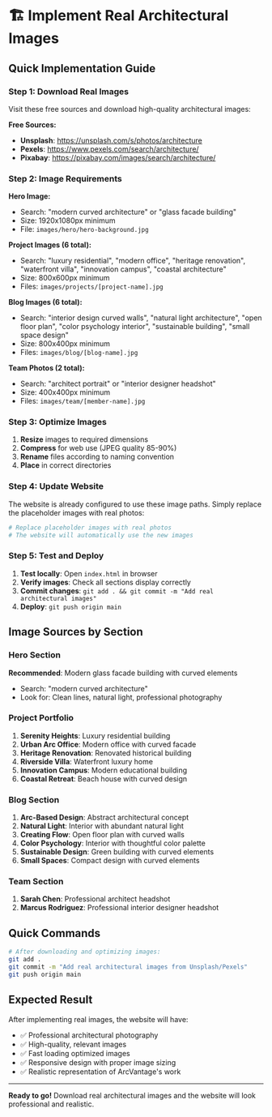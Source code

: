 # 🏗️ Implement Real Architectural Images

## Quick Implementation Guide

### Step 1: Download Real Images

Visit these free sources and download high-quality architectural images:

**Free Sources:**
- **Unsplash**: https://unsplash.com/s/photos/architecture
- **Pexels**: https://www.pexels.com/search/architecture/
- **Pixabay**: https://pixabay.com/images/search/architecture/

### Step 2: Image Requirements

**Hero Image:**
- Search: "modern curved architecture" or "glass facade building"
- Size: 1920x1080px minimum
- File: `images/hero/hero-background.jpg`

**Project Images (6 total):**
- Search: "luxury residential", "modern office", "heritage renovation", "waterfront villa", "innovation campus", "coastal architecture"
- Size: 800x600px minimum
- Files: `images/projects/[project-name].jpg`

**Blog Images (6 total):**
- Search: "interior design curved walls", "natural light architecture", "open floor plan", "color psychology interior", "sustainable building", "small space design"
- Size: 800x400px minimum
- Files: `images/blog/[blog-name].jpg`

**Team Photos (2 total):**
- Search: "architect portrait" or "interior designer headshot"
- Size: 400x400px minimum
- Files: `images/team/[member-name].jpg`

### Step 3: Optimize Images

1. **Resize** images to required dimensions
2. **Compress** for web use (JPEG quality 85-90%)
3. **Rename** files according to naming convention
4. **Place** in correct directories

### Step 4: Update Website

The website is already configured to use these image paths. Simply replace the placeholder images with real photos:

```bash
# Replace placeholder images with real photos
# The website will automatically use the new images
```

### Step 5: Test and Deploy

1. **Test locally**: Open `index.html` in browser
2. **Verify images**: Check all sections display correctly
3. **Commit changes**: `git add . && git commit -m "Add real architectural images"`
4. **Deploy**: `git push origin main`

## Image Sources by Section

### Hero Section
**Recommended**: Modern glass facade building with curved elements
- Search: "modern curved architecture"
- Look for: Clean lines, natural light, professional photography

### Project Portfolio
1. **Serenity Heights**: Luxury residential building
2. **Urban Arc Office**: Modern office with curved facade
3. **Heritage Renovation**: Renovated historical building
4. **Riverside Villa**: Waterfront luxury home
5. **Innovation Campus**: Modern educational building
6. **Coastal Retreat**: Beach house with curved design

### Blog Section
1. **Arc-Based Design**: Abstract architectural concept
2. **Natural Light**: Interior with abundant natural light
3. **Creating Flow**: Open floor plan with curved walls
4. **Color Psychology**: Interior with thoughtful color palette
5. **Sustainable Design**: Green building with curved elements
6. **Small Spaces**: Compact design with curved elements

### Team Section
1. **Sarah Chen**: Professional architect headshot
2. **Marcus Rodriguez**: Professional interior designer headshot

## Quick Commands

```bash
# After downloading and optimizing images:
git add .
git commit -m "Add real architectural images from Unsplash/Pexels"
git push origin main
```

## Expected Result

After implementing real images, the website will have:
- ✅ Professional architectural photography
- ✅ High-quality, relevant images
- ✅ Fast loading optimized images
- ✅ Responsive design with proper image sizing
- ✅ Realistic representation of ArcVantage's work

---

**Ready to go!** Download real architectural images and the website will look professional and realistic. 